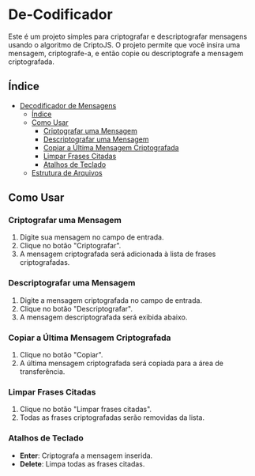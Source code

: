 # De-Codificador

Este é um projeto simples para criptografar e descriptografar mensagens usando o algoritmo de CriptoJS. O projeto permite que você insira uma mensagem, criptografe-a, e então copie ou descriptografe a mensagem criptografada.

## Índice

- [Decodificador de Mensagens](#decodificador-de-mensagens)
  - [Índice](#índice)
  - [Como Usar](#como-usar)
    - [Criptografar uma Mensagem](#criptografar-uma-mensagem)
    - [Descriptografar uma Mensagem](#descriptografar-uma-mensagem)
    - [Copiar a Última Mensagem Criptografada](#copiar-a-última-mensagem-criptografada)
    - [Limpar Frases Citadas](#limpar-frases-citadas)
    - [Atalhos de Teclado](#atalhos-de-teclado)
  - [Estrutura de Arquivos](#estrutura-de-arquivos)


## Como Usar

### Criptografar uma Mensagem

1. Digite sua mensagem no campo de entrada.
2. Clique no botão "Criptografar".
3. A mensagem criptografada será adicionada à lista de frases criptografadas.

### Descriptografar uma Mensagem

1. Digite a mensagem criptografada no campo de entrada.
2. Clique no botão "Descriptografar".
3. A mensagem descriptografada será exibida abaixo.

### Copiar a Última Mensagem Criptografada

1. Clique no botão "Copiar".
2. A última mensagem criptografada será copiada para a área de transferência.

### Limpar Frases Citadas

1. Clique no botão "Limpar frases citadas".
2. Todas as frases criptografadas serão removidas da lista.

### Atalhos de Teclado

- **Enter**: Criptografa a mensagem inserida.
- **Delete**: Limpa todas as frases citadas.


